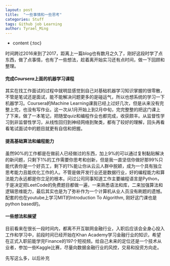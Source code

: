 ```yaml
---
layout: post
title:	"一些事情和一些思考"
categories: Stuff
tags: Github job Learning
author: Tyrael_Ming
---
```


* content
{:toc}

时间跨过2016来到了2017，距离上一篇blog也有数月之久了，刚好这段时学了点东西，做了点事情，也有了一些想法，趁着离开始实习还有点时间，做一下回顾和整理。

#### 完成*Coursera*上面的机器学习课程

其实在找工作面试的过程中就明显感觉到自己对基础机器学习知识掌握的很零散，不管是笔试还是面试，能不能解决问题更多的是碰运气，所以也想系统的学习一下机器学习。Coursera的Machine Learning课我已经上过好几次，但是从来没有完整上完，也没有写作业。这一次从1月开始上到2月中旬，完完整整的把这门课上了下来，做了一本笔记，把随堂quiz和编程作业也都完成，收获颇丰。从监督性学习到非监督性学习，从线性回归到神经网络到聚类，都有了较好的理解，回头再看看笔试面试中的题目就更有自信和把握。

#### 提高基础算法和编程能力

虽然90%的工作都是在做前人已经做过的东西，加上9%的可以通过复制黏贴解决的新问题，只剩下1%的工作需要你思考和创新，但是我一直坚信你做好那99%只能代表你是一个好员工，剩下的1%能让你从云云人群中脱颖，成为一个具有独立思考能力且能优化工作的人。不管是做开发行业还是数据行业，好的编程能力和算法能力永远都是你立足的根本。问过公司同事知道工作主要编程语言是Python，于是决定把LeetCode的免费题目都做一遍，一来熟悉语法和库，二来加强算法和逻辑思维能力，最后其实也是为了弥补作为一个计算机从业人员没有刷题的遗憾。配套的也在youtube上学习MIT的Introduction To Algorithm, 刚好这门课也是python based的。

#### 一些想法和展望

目前看来在很长一段时间内，都离不开互联网金融行业，入职后应该会全身心投入工作和学习中，前段时间已经开始在Khan Academy学习金融行业的知识，希望在正式入职前能学完Finance的197个短视频。给自己未来的定位还是一个技术从业者，参加一些Kaggle比赛，尽量向数据金融行业的风控，交易和投资方向走。


先写这么多，以后补充